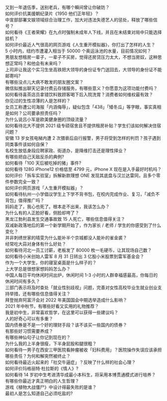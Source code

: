 又到一年退伍季，送别老兵，有哪个瞬间曾让你破防？  
如何评价抗美援朝纪录片《1950 他们正年轻》？  
中宣部部署文娱领域综合治理工作，加大对违法失德艺人的惩处，释放了哪些信号？  
如何看待《王者荣耀》在九点时强制未成年人下线，并且在未结束对局中只能选择挂机？  
如何评价最近人气很高的网页游戏《人生重开模拟器》，你打出了怎样的人生？  
5 小时内，纽约市遭灌入相当于 50000 个奥运泳池的水量，目前情况如何？  
男朋友想租房一辈子，一辈子不买房，觉得还房贷压力太大，不想当房奴，这种思想正常吗？和他会有未来吗？  
上司非让我这个实习生坐高铁把大领导的身份证专门送回去，大领导的身份证不能邮寄吗?  
有哪些没点儿大病不敢发的朋友圈文案？  
微信拟推出聊天记录付费云存储服务，有哪些意义？你愿意为这项功能付费吗？  
如何看待喜茶店员拿错饮料致顾客喝下后入院洗胃？消费者如何维权最有效？  
你见过的生性凉薄的人是怎样的？  
女员工称遭公司海报「内涵侮辱」，疑似包含「438」「矮冬瓜」等字眼，事实真相是如何？公司要承担责任吗？  
为什么说吕小军是欧美健身圈的顶级流量？  
如何看待北大不提供 2021 级专硕宿舍且不提供租房补贴？学生们该如何解决住宿问题？  
安徽 13 岁女孩电梯内遭 2 次猥亵后自行报警，男子将受到怎样的判罚？孩子遇到同类事件该如何自保？  
名校生放低身段应聘家政、街道办，是降维打击还是理性择业？  
有哪些把自己天敌反杀的典例?  
如何看待「100 天后被吃掉的猪」事件?  
如何看待 128G iPhone12 价格低至 4799 元，iPhone X 现在是入手最好时机吗？  
如何评价「拆车实验室」拆解新款理想 ONE 发现其底盘与汉兰达雷同，且多个零件参数完全一致？  
如何评价网页游戏「人生重开模拟器」？  
如何看待杭州一小学倡议学生上下学不背书包，在校内完成作业、复习，「减负不背包」值得推广吗？  
妈妈走了，我心也死了。根本走不出来，我该怎么办？  
为什么有的人正脸好看，侧脸却垮了？  
黑龙江勃利县发生交通事故致 15 人死亡，哪些信息值得关注？  
双减新政落地后的第一个新学期开始了，作为家长 / 老师 / 学生的你感受到了什么变化？  
并非刺绣世家的晴雯为什么能补半个京城都没人能补的雀金裘？  
经常吃大蒜对身体有什么好处？  
如何看待河北一员工讨薪，老板发了 80000 枚一毛硬币，让其现场自己数？  
如何看待小米创始人雷军 8 月 31 日转出 3 亿股小米股票到雷军基金会？  
作为一个大学生，你的寝室桌面是什么样子的？  
上大学总是很想家想妈妈怎么办？  
中国人每日平均休闲时间出炉，休闲时间 1-3 小时的人群幸福感最高，你每日的休闲时间有多久？  
三部门表示将及时查处「就业性别歧视」问题，完善对女性高校毕业生就业创业支持举措，还有哪些信息值得关注？  
拜登抛弃阿富汗会对 2022 年美国国会中期选举造成什么影响？  
2021 年中秋节，有哪些好看又实用的礼物推荐？  
我是初中生，非常喜欢哲学，在这里可以获得一些建议吗？  
人的好奇心可以有多重？  
国内债券是不是一个好的理财手段？该不该买一些国内的债券？  
有那些好习惯需要养成？  
有哪些神仙句子让你记到现在的？  
为什么我的上半身很瘦，下半身屁股和腿很粗？  
如何看待一男子在西安三甲医院看肿瘤被收「妇科费用」？医院操作失误应该承担哪些责任？为何和解突然被终止？  
如何看待最近火起来的「社交牛逼症」？反映了什么样的社会心理？  
如何评价玛格丽特·杜拉斯的《情人》?  
如何看待 14 岁初中生考进清华成最小本科生，将采用本博贯通模式进行培养？  
有哪些你最近才真正明白的人生哲理？  
游戏《植物大战僵尸》中设计得最失败的是谁？  
最初人是怎么知道自己必须吃盐的?  

